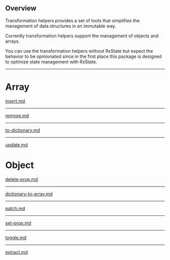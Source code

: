 ## Overview

Transformation helpers provides a set of tools that simplifies the management of data structures in an immutable way.

Currently transformation helpers support the management of objects and arrays.

You can use the transformation helpers without RxState but expect the behavior to be opinionated since in the first place this package is designed to optimize state management with RxState.

---

# Array

[insert.md](https://raw.githubusercontent.com/rx-angular/rx-angular/master/libs/state/docs/api/transformation-helpers/array/insert.md ':include')

---

[remvoe.md](https://raw.githubusercontent.com/rx-angular/rx-angular/master/libs/state/docs/api/transformation-helpers/array/remove.md ':include')

---

[to-dictionary.md](https://raw.githubusercontent.com/rx-angular/rx-angular/master/libs/state/docs/api/transformation-helpers/array/to-dictionary.md ':include')

---

[update.md](https://raw.githubusercontent.com/rx-angular/rx-angular/master/libs/state/docs/api/transformation-helpers/array/update.md ':include')

# Object

[delete-prop.md](https://raw.githubusercontent.com/rx-angular/rx-angular/master/libs/state/docs/api/transformation-helpers/object/delete-prop.md ':include')

---

[dictionary-to-array.md](https://raw.githubusercontent.com/rx-angular/rx-angular/master/libs/state/docs/api/transformation-helpers/object/dictionary-to-array.md ':include')

---

[patch.md](https://raw.githubusercontent.com/rx-angular/rx-angular/master/libs/state/docs/api/transformation-helpers/object/patch.md ':include')

---

[set-prop.md](https://raw.githubusercontent.com/rx-angular/rx-angular/master/libs/state/docs/api/transformation-helpers/object/set-prop.md ':include')

---

[toggle.md](https://raw.githubusercontent.com/rx-angular/rx-angular/master/libs/state/docs/api/transformation-helpers/object/toggle.md ':include')

---

[extract.md](https://raw.githubusercontent.com/rx-angular/rx-angular/master/libs/state/docs/api/transformation-helpers/object/extract.md ':include')

